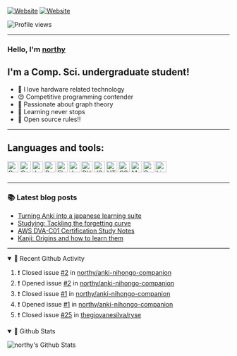 [![Website](https://img.shields.io/website?label=homepage&style=for-the-badge&url=https%3A%2F%2Fnorthy.xyz)](https://northy.xyz)
[![Website](https://img.shields.io/website?label=Blog&style=for-the-badge&url=https%3A%2F%2Fblog.northy.xyz)](https://blog.northy.xyz)

![Profile views](https://gpvc.arturio.dev/northy)

---

### Hello, I'm [northy](https://northy.xyz/)

## I'm a Comp. Sci. undergraduate student!
- 🥳 I love hardware related technology
- 😍 Competitive programming contender
- 🤯 Passionate about graph theory
- 👾 Learning never stops
- 🤖 Open source rules!!

---

## Languages and tools:
<img align="left" alt="C" title="C" width="25px" src="https://simpleicons.org/icons/c.svg" />
<img align="left" alt="C++" title="C++" width="25px" src="https://simpleicons.org/icons/cplusplus.svg" />
<img align="left" alt="Java" title="Java" width="25px" src="https://simpleicons.org/icons/java.svg" />
<img align="left" alt="Python" title="Python" width="25px" src="https://simpleicons.org/icons/python.svg" />
<img align="left" alt="Flask" title="Flask" width="25px" src="https://simpleicons.org/icons/flask.svg" />
<img align="left" alt="Jekyll" title="Jekyll" width="25px" src="https://simpleicons.org/icons/jekyll.svg" />
<img align="left" alt="PHP" title="PHP" width="25px" src="https://simpleicons.org/icons/php.svg" />
<img align="left" alt="JS" title="JS" width="25px" src="https://simpleicons.org/icons/javascript.svg" />
<img align="left" alt="HTML" title="HTML" width="25px" src="https://simpleicons.org/icons/html5.svg" />
<img align="left" alt="CSS" title="CSS" width="25px" src="https://simpleicons.org/icons/css3.svg" />
<img align="left" alt="MySQL" title="MySQL" width="25px" src="https://simpleicons.org/icons/mysql.svg" />
<img align="left" alt="PostgreSQL" title="PostgreSQL" width="25px" src="https://simpleicons.org/icons/postgresql.svg" />
<img align="left" alt="Linux" title="Linux" width="25px" src="https://simpleicons.org/icons/linux.svg" />

<br />
<br />

---

### 📚 Latest blog posts
<!-- BLOG-POST-LIST:START -->
- [Turning Anki into a japanese learning suite](https://blog.northy.xyz/2021/10/26/anki-suite/)
- [Studying: Tackling the forgetting curve](https://blog.northy.xyz/2021/02/02/studying-tacking-the-forgetting-curve/)
- [AWS DVA-C01 Certification Study Notes](https://blog.northy.xyz/2021/01/28/aws-dvac01-certification-study-notes/)
- [Kanji: Origins and how to learn them](https://blog.northy.xyz/2020/08/20/kanji-origins-and-how-to-learn-them/)
<!-- BLOG-POST-LIST:END -->

---

<details open>
  <summary>🚀 Recent Github Activity</summary>

<!--START_SECTION:activity-->
1. ❗️ Closed issue [#2](https://github.com/northy/anki-nihongo-companion/issues/2) in [northy/anki-nihongo-companion](https://github.com/northy/anki-nihongo-companion)
2. ❗️ Opened issue [#2](https://github.com/northy/anki-nihongo-companion/issues/2) in [northy/anki-nihongo-companion](https://github.com/northy/anki-nihongo-companion)
3. ❗️ Closed issue [#1](https://github.com/northy/anki-nihongo-companion/issues/1) in [northy/anki-nihongo-companion](https://github.com/northy/anki-nihongo-companion)
4. ❗️ Opened issue [#1](https://github.com/northy/anki-nihongo-companion/issues/1) in [northy/anki-nihongo-companion](https://github.com/northy/anki-nihongo-companion)
5. ❗️ Closed issue [#25](https://github.com/thegiovanesilva/ryse/issues/25) in [thegiovanesilva/ryse](https://github.com/thegiovanesilva/ryse)
<!--END_SECTION:activity-->
</details>

<details open>
  <summary>👀 Github Stats</summary>

  ![northy's Github Stats](https://github-readme-stats.vercel.app/api?username=northy&show_icons=true&count_private=true&include_all_commits=true)
  <!-- ![Top Languages](https://github-readme-stats.vercel.app/api/top-langs/?username=northy) -->
</details>
